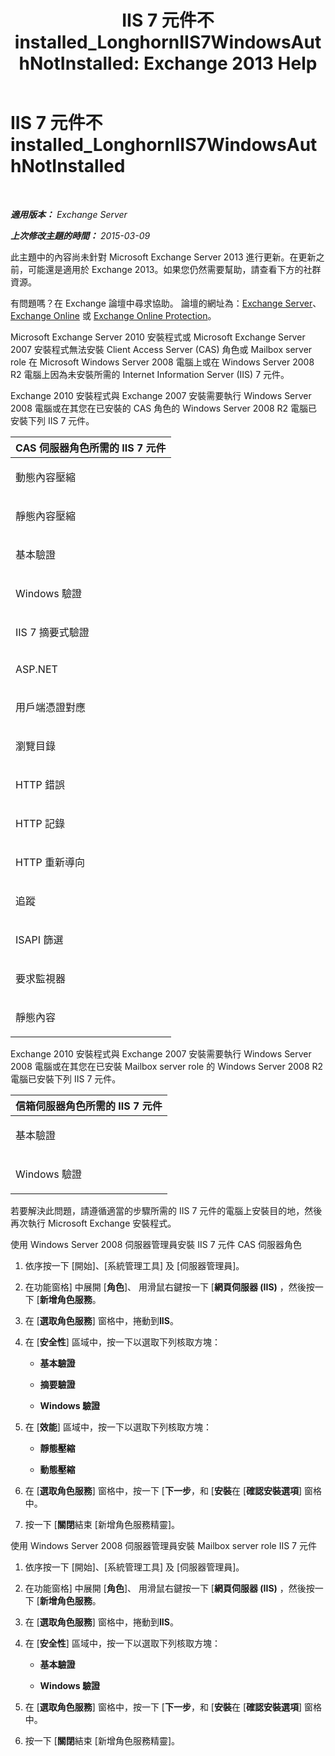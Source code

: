 ﻿---
title: 'IIS 7 元件不 installed_LonghornIIS7WindowsAuthNotInstalled: Exchange 2013 Help'
TOCTitle: IIS 7 元件不 installed_LonghornIIS7WindowsAuthNotInstalled
ms:assetid: f0e75196-5d0d-4e6d-8931-e6c576f55caa
ms:mtpsurl: https://technet.microsoft.com/zh-tw/library/ms.exch.setupreadiness.longhorniis7windowsauthnotinstalled(v=EXCHG.150)
ms:contentKeyID: 50474564
ms.date: 05/21/2018
mtps_version: v=EXCHG.150
ms.translationtype: MT
---

# IIS 7 元件不 installed\_LonghornIIS7WindowsAuthNotInstalled

 

_**適用版本：** Exchange Server_

_**上次修改主題的時間：** 2015-03-09_

此主題中的內容尚未針對 Microsoft Exchange Server 2013 進行更新。在更新之前，可能還是適用於 Exchange 2013。如果您仍然需要幫助，請查看下方的社群資源。

有問題嗎？在 Exchange 論壇中尋求協助。 論壇的網址為：[Exchange Server](https://go.microsoft.com/fwlink/p/?linkid=60612)、 [Exchange Online](https://go.microsoft.com/fwlink/p/?linkid=267542) 或 [Exchange Online Protection](https://go.microsoft.com/fwlink/p/?linkid=285351)。

Microsoft Exchange Server 2010 安裝程式或 Microsoft Exchange Server 2007 安裝程式無法安裝 Client Access Server (CAS) 角色或 Mailbox server role 在 Microsoft Windows Server 2008 電腦上或在 Windows Server 2008 R2 電腦上因為未安裝所需的 Internet Information Server (IIS) 7 元件。

Exchange 2010 安裝程式與 Exchange 2007 安裝需要執行 Windows Server 2008 電腦或在其您在已安裝的 CAS 角色的 Windows Server 2008 R2 電腦已安裝下列 IIS 7 元件。


<table>
<colgroup>
<col style="width: 100%" />
</colgroup>
<thead>
<tr class="header">
<th><strong>CAS 伺服器角色所需的 IIS 7 元件</strong></th>
</tr>
</thead>
<tbody>
<tr class="odd">
<td><p>動態內容壓縮</p></td>
</tr>
<tr class="even">
<td><p>靜態內容壓縮</p></td>
</tr>
<tr class="odd">
<td><p>基本驗證</p></td>
</tr>
<tr class="even">
<td><p>Windows 驗證</p></td>
</tr>
<tr class="odd">
<td><p>IIS 7 摘要式驗證</p></td>
</tr>
<tr class="even">
<td><p>ASP.NET</p></td>
</tr>
<tr class="odd">
<td><p>用戶端憑證對應</p></td>
</tr>
<tr class="even">
<td><p>瀏覽目錄</p></td>
</tr>
<tr class="odd">
<td><p>HTTP 錯誤</p></td>
</tr>
<tr class="even">
<td><p>HTTP 記錄</p></td>
</tr>
<tr class="odd">
<td><p>HTTP 重新導向</p></td>
</tr>
<tr class="even">
<td><p>追蹤</p></td>
</tr>
<tr class="odd">
<td><p>ISAPI 篩選</p></td>
</tr>
<tr class="even">
<td><p>要求監視器</p></td>
</tr>
<tr class="odd">
<td><p>靜態內容</p></td>
</tr>
</tbody>
</table>


Exchange 2010 安裝程式與 Exchange 2007 安裝需要執行 Windows Server 2008 電腦或在其您在已安裝 Mailbox server role 的 Windows Server 2008 R2 電腦已安裝下列 IIS 7 元件。


<table>
<colgroup>
<col style="width: 100%" />
</colgroup>
<thead>
<tr class="header">
<th><strong>信箱伺服器角色所需的 IIS 7 元件</strong></th>
</tr>
</thead>
<tbody>
<tr class="odd">
<td><p>基本驗證</p></td>
</tr>
<tr class="even">
<td><p>Windows 驗證</p></td>
</tr>
</tbody>
</table>


若要解決此問題，請遵循適當的步驟所需的 IIS 7 元件的電腦上安裝目的地，然後再次執行 Microsoft Exchange 安裝程式。

使用 Windows Server 2008 伺服器管理員安裝 IIS 7 元件 CAS 伺服器角色

1.  依序按一下 \[開始\]、\[系統管理工具\] 及 \[伺服器管理員\]。

2.  在功能窗格\] 中展開 \[**角色**\]、 用滑鼠右鍵按一下 \[**網頁伺服器 (IIS)** ，然後按一下 \[**新增角色服務**。

3.  在 \[**選取角色服務**\] 窗格中，捲動到**IIS**。

4.  在 \[**安全性**\] 區域中，按一下以選取下列核取方塊：
    
      - **基本驗證**
    
      - **摘要驗證**
    
      - **Windows 驗證**

5.  在 \[**效能**\] 區域中，按一下以選取下列核取方塊：
    
      - **靜態壓縮**
    
      - **動態壓縮**

6.  在 \[**選取角色服務**\] 窗格中，按一下 \[**下一步**，和 \[**安裝**在 \[**確認安裝選項**\] 窗格中。

7.  按一下 \[**關閉**結束 \[新增角色服務精靈\]。

使用 Windows Server 2008 伺服器管理員安裝 Mailbox server role IIS 7 元件

1.  依序按一下 \[開始\]、\[系統管理工具\] 及 \[伺服器管理員\]。

2.  在功能窗格\] 中展開 \[**角色**\]、 用滑鼠右鍵按一下 \[**網頁伺服器 (IIS)** ，然後按一下 \[**新增角色服務**。

3.  在 \[**選取角色服務**\] 窗格中，捲動到**IIS**。

4.  在 \[**安全性**\] 區域中，按一下以選取下列核取方塊：
    
      - **基本驗證**
    
      - **Windows 驗證**

5.  在 \[**選取角色服務**\] 窗格中，按一下 \[**下一步**，和 \[**安裝**在 \[**確認安裝選項**\] 窗格中。

6.  按一下 \[**關閉**結束 \[新增角色服務精靈\]。

